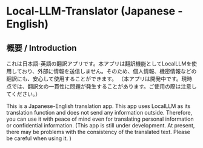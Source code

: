 # Local-LLM-Translator (Japanese - English)

## 概要 / Introduction
これは日本語-英語の翻訳アプリです。本アプリは翻訳機能としてLocalLLMを使用しており、外部に情報を送信しません。そのため、個人情報、機密情報などの翻訳にも、安心して使用することができます。
（本アプリは開発中です。現時点では、翻訳文の一貫性に問題が発生することがあります。ご使用の際は注意してください。）

This is a Japanese-English translation app. This app uses LocalLLM as its translation function and does not send any information outside. Therefore, you can use it with peace of mind even for translating personal information or confidential information.
(This app is still under development. At present, there may be problems with the consistency of the translated text. Please be careful when using it. )
